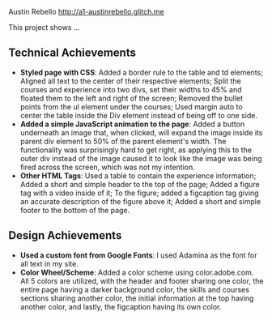 Austin Rebello
http://a1-austinrebello.glitch.me

This project shows ...

## Technical Achievements
- **Styled page with CSS**: Added a border rule to the table and td elements; Aligned all text to the center of their respective elements; Split the courses and experience into two divs, set their widths to 45% and floated them to the left and right of the screen; Removed the bullet points from the ul element under the courses; Used margin auto to center the table inside the Div element instead of being off to one side.
- **Added a simple JavaScript animation to the page**: Added a button underneath an image that, when clicked, will expand the image inside its parent div element to 50% of the parent element's width. The functionality was surprisingly hard to get right, as applying this to the outer div instead of the image caused it to look like the image was being fired across the screen, which was not my intention.
- **Other HTML Tags**: Used a table to contain the experience information; Added a short and simple header to the top of the page; Added a figure tag with a video inside of it; To the figure; added a figcaption tag giving an accurate description of the figure above it; Added a short and simple footer to the bottom of the page.

## Design Achievements
- **Used a custom font from Google Fonts**: I used Adamina as the font for all text in my site.
- **Color Wheel/Scheme**: Added a color scheme using color.adobe.com. All 5 colors are utilized, with the header and footer sharing one color, the entire page having a darker background color, the skills and courses sections sharing another color, the initial information at the top having another color, and lastly, the figcaption having its own color.